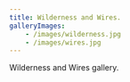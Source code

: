 ```yaml
---
title: Wilderness and Wires.
galleryImages:
    - /images/wilderness.jpg
    - /images/wires.jpg
---
```


Wilderness and Wires gallery.
